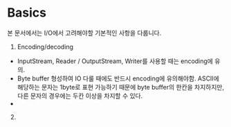 # Basics
본 문서에서는 I/O에서 고려해야할 기본적인 사항을 다룹니다.
1. Encoding/decoding
- InputStream, Reader / OutputStream, Writer를 사용할 때는 encoding에 유의.
- Byte buffer 형성하여 IO 다룰 때에도 반드시 encoding에 유의해야함. ASCII에 해당하는 문자는 1byte로 표현 가능하기 때문에 byte buffer의 한칸을 차지하지만, 다른 문자의 경우에는 두칸 이상을 차지할 수 있다.
- 
2. 